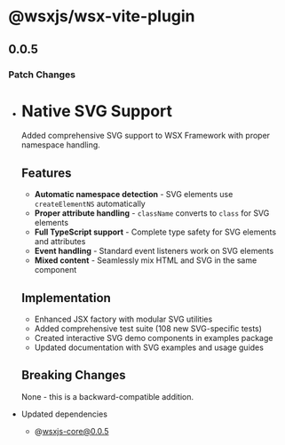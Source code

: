 # @wsxjs/wsx-vite-plugin

## 0.0.5

### Patch Changes

- # Native SVG Support

    Added comprehensive SVG support to WSX Framework with proper namespace handling.

    ## Features
    - **Automatic namespace detection** - SVG elements use `createElementNS` automatically
    - **Proper attribute handling** - `className` converts to `class` for SVG elements
    - **Full TypeScript support** - Complete type safety for SVG elements and attributes
    - **Event handling** - Standard event listeners work on SVG elements
    - **Mixed content** - Seamlessly mix HTML and SVG in the same component

    ## Implementation
    - Enhanced JSX factory with modular SVG utilities
    - Added comprehensive test suite (108 new SVG-specific tests)
    - Created interactive SVG demo components in examples package
    - Updated documentation with SVG examples and usage guides

    ## Breaking Changes

    None - this is a backward-compatible addition.

- Updated dependencies
    - @wsxjs-core@0.0.5
